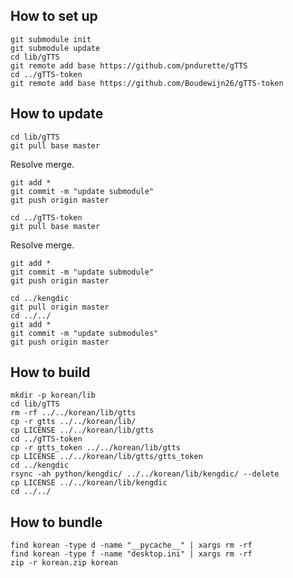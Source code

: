 How to set up
-------------

```
git submodule init
git submodule update
cd lib/gTTS
git remote add base https://github.com/pndurette/gTTS
cd ../gTTS-token
git remote add base https://github.com/Boudewijn26/gTTS-token
```

How to update
-------------

```
cd lib/gTTS
git pull base master
```

Resolve merge.

```
git add *
git commit -m "update submodule"
git push origin master

cd ../gTTS-token
git pull base master
```

Resolve merge.

```
git add *
git commit -m "update submodule"
git push origin master

cd ../kengdic
git pull origin master
cd ../../
git add *
git commit -m "update submodules"
git push origin master
```

How to build
------------

```
mkdir -p korean/lib
cd lib/gTTS
rm -rf ../../korean/lib/gtts
cp -r gtts ../../korean/lib/
cp LICENSE ../../korean/lib/gtts
cd ../gTTS-token
cp -r gtts_token ../../korean/lib/gtts
cp LICENSE ../../korean/lib/gtts/gtts_token
cd ../kengdic
rsync -ah python/kengdic/ ../../korean/lib/kengdic/ --delete
cp LICENSE ../../korean/lib/kengdic
cd ../../
```

How to bundle
-------------

```
find korean -type d -name "__pycache__" | xargs rm -rf
find korean -type f -name "desktop.ini" | xargs rm -rf
zip -r korean.zip korean
```
